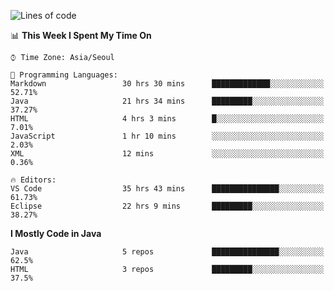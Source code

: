 <!--START_SECTION:waka-->
![Lines of code](https://img.shields.io/badge/From%20Hello%20World%20I%27ve%20Written-294699%20lines%20of%20code-blue)

📊 **This Week I Spent My Time On** 

```text
⌚︎ Time Zone: Asia/Seoul

💬 Programming Languages: 
Markdown                 30 hrs 30 mins      █████████████░░░░░░░░░░░░   52.71% 
Java                     21 hrs 34 mins      █████████░░░░░░░░░░░░░░░░   37.27% 
HTML                     4 hrs 3 mins        █░░░░░░░░░░░░░░░░░░░░░░░░   7.01% 
JavaScript               1 hr 10 mins        ░░░░░░░░░░░░░░░░░░░░░░░░░   2.03% 
XML                      12 mins             ░░░░░░░░░░░░░░░░░░░░░░░░░   0.36%

🔥 Editors: 
VS Code                  35 hrs 43 mins      ███████████████░░░░░░░░░░   61.73% 
Eclipse                  22 hrs 9 mins       █████████░░░░░░░░░░░░░░░░   38.27%

```

**I Mostly Code in Java** 

```text
Java                     5 repos             ███████████████░░░░░░░░░░   62.5% 
HTML                     3 repos             █████████░░░░░░░░░░░░░░░░   37.5%

```



<!--END_SECTION:waka-->
<!--
**cgkim449/cgkim449** is a ✨ _special_ ✨ repository because its `README.md` (this file) appears on your GitHub profile.

Here are some ideas to get you started:

- 🔭 I’m currently working on ...
- 🌱 I’m currently learning ...
- 👯 I’m looking to collaborate on ...
- 🤔 I’m looking for help with ...
- 💬 Ask me about ...
- 📫 How to reach me: ...
- 😄 Pronouns: ...
- ⚡ Fun fact: ...
-->
